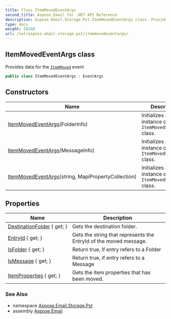 ```yaml
---
title: Class ItemMovedEventArgs
second_title: Aspose.Email for .NET API Reference
description: Aspose.Email.Storage.Pst.ItemMovedEventArgs class. Provides data for the ItemMoved event
type: docs
weight: 20240
url: /net/aspose.email.storage.pst/itemmovedeventargs/
---
```

## ItemMovedEventArgs class

Provides data for the [`ItemMoved`](../folderinfo/itemmoved/) event

```csharp
public class ItemMovedEventArgs : EventArgs
```

## Constructors

| Name | Description |
| --- | --- |
| [ItemMovedEventArgs](itemmovedeventargs/#constructor)(FolderInfo) | Initializes a new instance of the `ItemMovedEventArgs` class. |
| [ItemMovedEventArgs](itemmovedeventargs/#constructor_1)(MessageInfo) | Initializes a new instance of the `ItemMovedEventArgs` class. |
| [ItemMovedEventArgs](itemmovedeventargs/#constructor_2)(string, MapiPropertyCollection) | Initializes a new instance of the `ItemMovedEventArgs` class. |

## Properties

| Name | Description |
| --- | --- |
| [DestinationFolder](../../aspose.email.storage.pst/itemmovedeventargs/destinationfolder/) { get; } | Gets the destination folder. |
| [EntryId](../../aspose.email.storage.pst/itemmovedeventargs/entryid/) { get; } | Gets the string that represents the EntryId of the moved message. |
| [IsFolder](../../aspose.email.storage.pst/itemmovedeventargs/isfolder/) { get; } | Return true, if entry refers to a Folder |
| [IsMessage](../../aspose.email.storage.pst/itemmovedeventargs/ismessage/) { get; } | Return true, if entry refers to a Message |
| [ItemProperties](../../aspose.email.storage.pst/itemmovedeventargs/itemproperties/) { get; } | Gets the item properties that has been moved. |

### See Also

* namespace [Aspose.Email.Storage.Pst](../../aspose.email.storage.pst/)
* assembly [Aspose.Email](../../)


